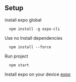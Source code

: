 ## Setup

install expo global

```shell
  npm install -g expo-cli

```

Use no
Install dependencies

```shell
  npm install --force

```

Run project

```shell
  npm start

```

Install expo on your device
[expo](https://expo.dev/)
